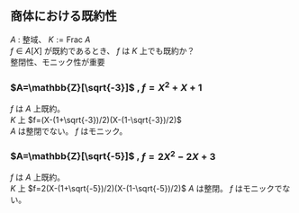 ## 商体における既約性
$A$ : 整域、 $K:=\mathrm{Frac}\ A$  
$f\in A[X]$ が既約であるとき、 $f$ は $K$ 上でも既約か？  
整閉性、モニック性が重要
### $A=\mathbb{Z}[\sqrt{-3}]$ , $f=X^2+X+1$
$f$ は $A$ 上既約。  
$K$ 上 $f=(X-(1+\sqrt{-3})/2)(X-(1-\sqrt{-3})/2)$  
$A$ は整閉でない。 $f$ はモニック。
### $A=\mathbb{Z}[\sqrt{-5}]$ , $f=2X^2-2X+3$
$f$ は $A$ 上既約。  
$K$ 上 $f=2(X-(1+\sqrt{-5})/2)(X-(1-\sqrt{-5})/2)$
$A$ は整閉。 $f$ はモニックでない。
